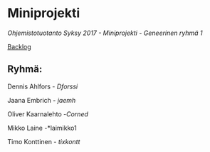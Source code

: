 # Miniprojekti
_Ohjemistotuotanto Syksy 2017 - Miniprojekti - Geneerinen ryhmä 1_

[Backlog](https://docs.google.com/spreadsheets/d/1J0VOMOy0Ss3T3Ywq5ZDuwMiCbGqYshBwwUBn-Ye1sZk/edit?usp=sharing)




## Ryhmä:
Dennis Ahlfors - *Dforssi*

Jaana Embrich - *jaemh*

Oliver Kaarnalehto -*Corned*

Mikko Laine -*laimikko1

Timo Konttinen - *tixkontt*



